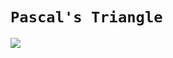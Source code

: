 # `Pascal's Triangle`

![](https://github.com/besthor/alx-interview/assets/111004790/c65ca43a-11eb-459e-a5e5-3a4d67d4bd6a)
